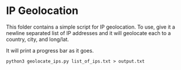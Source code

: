 # IP Geolocation

This folder contains a simple script for IP geolocation. To use, give it a newline separated list of IP addresses and it will geolocate each
to a country, city, and long/lat.

It will print a progress bar as it goes.

```
python3 geolocate_ips.py list_of_ips.txt > output.txt
```
